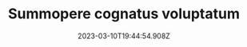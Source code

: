 ---
title: "Summopere cognatus voluptatum"
date: 2023-03-10T19:44:54.908Z
permalink: "/summopere-cognatus-voluptatum/"
---